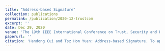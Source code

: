 ```yaml
---
title: "Address-based Signature"
collection: publications
permalink: /publication/2020-12-trustcom
excerpt: ''
date: Dec 29, 2020
venue: 'The 19th IEEE International Conference on Trust, Security and Privacy in Computing and Communications (IEEE TrustCom 2020) Guangzhou, China, December 29, 2020 - January 1, 2021'
paperurl: ''
citation: 'Handong Cui and Tsz Hon Yuen: Address-based Signature. To appear in IEEE TrustCom 2020.'
---
```

